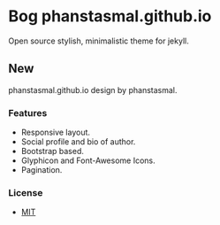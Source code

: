 Bog phanstasmal.github.io
=====================


Open source stylish, minimalistic theme for jekyll.  

## New
phanstasmal.github.io design by phanstasmal.

### Features
- Responsive layout.
- Social profile and bio of author.
- Bootstrap based.
- Glyphicon and Font-Awesome Icons.
- Pagination.


### License
- [MIT](http://opensource.org/licenses/MIT)
